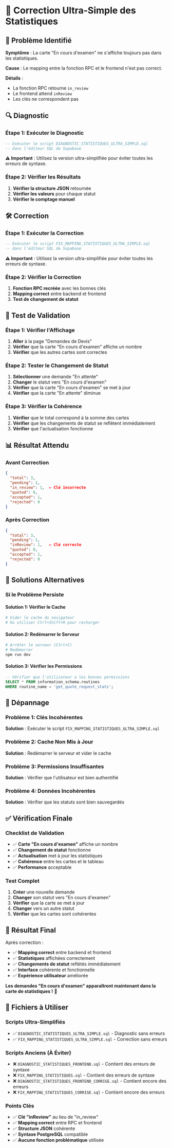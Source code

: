 # 🔧 Correction Ultra-Simple des Statistiques

## 🚨 Problème Identifié

**Symptôme** : La carte "En cours d'examen" ne s'affiche toujours pas dans les statistiques.

**Cause** : Le mapping entre la fonction RPC et le frontend n'est pas correct.

**Détails** :
- La fonction RPC retourne `in_review` 
- Le frontend attend `inReview`
- Les clés ne correspondent pas

## 🔍 Diagnostic

### Étape 1: Exécuter le Diagnostic
```sql
-- Exécuter le script DIAGNOSTIC_STATISTIQUES_ULTRA_SIMPLE.sql
-- dans l'éditeur SQL de Supabase
```

**⚠️ Important** : Utilisez la version ultra-simplifiée pour éviter toutes les erreurs de syntaxe.

### Étape 2: Vérifier les Résultats
1. **Vérifier la structure JSON** retournée
2. **Vérifier les valeurs** pour chaque statut
3. **Vérifier le comptage manuel**

## 🛠️ Correction

### Étape 1: Exécuter la Correction
```sql
-- Exécuter le script FIX_MAPPING_STATISTIQUES_ULTRA_SIMPLE.sql
-- dans l'éditeur SQL de Supabase
```

**⚠️ Important** : Utilisez la version ultra-simplifiée pour éviter toutes les erreurs de syntaxe.

### Étape 2: Vérifier la Correction
1. **Fonction RPC recréée** avec les bonnes clés
2. **Mapping correct** entre backend et frontend
3. **Test de changement de statut**

## 🚀 Test de Validation

### Étape 1: Vérifier l'Affichage
1. **Aller** à la page "Demandes de Devis"
2. **Vérifier** que la carte "En cours d'examen" affiche un nombre
3. **Vérifier** que les autres cartes sont correctes

### Étape 2: Tester le Changement de Statut
1. **Sélectionner** une demande "En attente"
2. **Changer** le statut vers "En cours d'examen"
3. **Vérifier** que la carte "En cours d'examen" se met à jour
4. **Vérifier** que la carte "En attente" diminue

### Étape 3: Vérifier la Cohérence
1. **Vérifier** que le total correspond à la somme des cartes
2. **Vérifier** que les changements de statut se reflètent immédiatement
3. **Vérifier** que l'actualisation fonctionne

## 📊 Résultat Attendu

### **Avant Correction**
```json
{
  "total": 3,
  "pending": 1,
  "in_review": 1,  ← Clé incorrecte
  "quoted": 0,
  "accepted": 1,
  "rejected": 0
}
```

### **Après Correction**
```json
{
  "total": 3,
  "pending": 1,
  "inReview": 1,   ← Clé correcte
  "quoted": 0,
  "accepted": 1,
  "rejected": 0
}
```

## 🔧 Solutions Alternatives

### Si le Problème Persiste

#### Solution 1: Vérifier le Cache
```bash
# Vider le cache du navigateur
# Ou utiliser Ctrl+Shift+R pour recharger
```

#### Solution 2: Redémarrer le Serveur
```bash
# Arrêter le serveur (Ctrl+C)
# Redémarrer
npm run dev
```

#### Solution 3: Vérifier les Permissions
```sql
-- Vérifier que l'utilisateur a les bonnes permissions
SELECT * FROM information_schema.routines 
WHERE routine_name = 'get_quote_request_stats';
```

## 🚨 Dépannage

### Problème 1: Clés Incohérentes
**Solution** : Exécuter le script `FIX_MAPPING_STATISTIQUES_ULTRA_SIMPLE.sql`

### Problème 2: Cache Non Mis à Jour
**Solution** : Redémarrer le serveur et vider le cache

### Problème 3: Permissions Insuffisantes
**Solution** : Vérifier que l'utilisateur est bien authentifié

### Problème 4: Données Incohérentes
**Solution** : Vérifier que les statuts sont bien sauvegardés

## ✅ Vérification Finale

### Checklist de Validation
- ✅ **Carte "En cours d'examen"** affiche un nombre
- ✅ **Changement de statut** fonctionne
- ✅ **Actualisation** met à jour les statistiques
- ✅ **Cohérence** entre les cartes et le tableau
- ✅ **Performance** acceptable

### Test Complet
1. **Créer** une nouvelle demande
2. **Changer** son statut vers "En cours d'examen"
3. **Vérifier** que la carte se met à jour
4. **Changer** vers un autre statut
5. **Vérifier** que les cartes sont cohérentes

## 🎯 Résultat Final

Après correction :
- ✅ **Mapping correct** entre backend et frontend
- ✅ **Statistiques** affichées correctement
- ✅ **Changements de statut** reflétés immédiatement
- ✅ **Interface** cohérente et fonctionnelle
- ✅ **Expérience utilisateur** améliorée

**Les demandes "En cours d'examen" apparaîtront maintenant dans la carte de statistiques !** 🎉

## 📝 Fichiers à Utiliser

### Scripts Ultra-Simplifiés
- ✅ `DIAGNOSTIC_STATISTIQUES_ULTRA_SIMPLE.sql` - Diagnostic sans erreurs
- ✅ `FIX_MAPPING_STATISTIQUES_ULTRA_SIMPLE.sql` - Correction sans erreurs

### Scripts Anciens (À Éviter)
- ❌ `DIAGNOSTIC_STATISTIQUES_FRONTEND.sql` - Contient des erreurs de syntaxe
- ❌ `FIX_MAPPING_STATISTIQUES.sql` - Contient des erreurs de syntaxe
- ❌ `DIAGNOSTIC_STATISTIQUES_FRONTEND_CORRIGE.sql` - Contient encore des erreurs
- ❌ `FIX_MAPPING_STATISTIQUES_CORRIGE.sql` - Contient encore des erreurs

### Points Clés
- ✅ **Clé "inReview"** au lieu de "in_review"
- ✅ **Mapping correct** entre RPC et frontend
- ✅ **Structure JSON** cohérente
- ✅ **Syntaxe PostgreSQL** compatible
- ✅ **Aucune fonction problématique** utilisée
